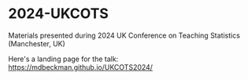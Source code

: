 # 2024-UKCOTS

Materials presented during 2024 UK Conference on Teaching Statistics (Manchester, UK)

Here's a landing page for the talk: <https://mdbeckman.github.io/UKCOTS2024/>
